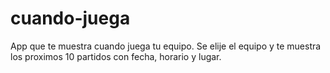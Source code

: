# cuando-juega
App que te muestra cuando juega tu equipo.
Se elije el equipo y te muestra los proximos 10 partidos con fecha, horario y lugar.

